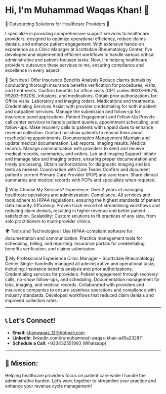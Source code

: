 # Hi, I'm Muhammad Waqas Khan! 👋  

🌟 Outsourcing Solutions for Healthcare Providers 🌟

I specialize in providing comprehensive support services to healthcare providers, designed to optimize operational efficiency, reduce claims denials, and enhance patient engagement. With extensive hands-on experience as a Clinic Manager at Scottsdale Rheumatology Center, I’ve developed and implemented efficient workflows to handle various critical administrative and patient-focused tasks. Now, I’m helping healthcare providers outsource these services to me, ensuring compliance and excellence in every aspect.

🔧 Services I Offer
Insurance Benefits Analysis
Reduce claims denials by conducting thorough insurance benefits verification for procedures, visits, and treatments.
Confirm benefits for office visits (CPT codes 99213–99215, 99203–99205), infusions, and medications.
Obtain prior authorizations for:
Office visits.
Laboratory and imaging orders.
Medications and treatments.
Credentialing Services
Assist with provider credentialing for both inpatient and outpatient services.
Manage the submission and follow-up for insurance panel applications.
Patient Engagement and Follow-Up
Provide call center services to handle patient queries, appointment scheduling, and follow-ups.
Make recovery calls to patients with unpaid dues to enhance revenue collection.
Contact no-show patients to remind them about rescheduling appointments.
Documentation Management
Maintain and update medical documentation:
Lab reports.
Imaging results.
Medical records.
Manage communication with providers to send and receive medical records, summaries, and orders.
Lab and Imaging Support
Initiate and manage labs and imaging orders, ensuring proper documentation and timely processing.
Obtain authorizations for diagnostic imaging and lab tests as needed.
Coordination with Care Teams
Confirm and document patient’s current Primary Care Provider (PCP) and care team.
Share clinical summaries and medical records with PCPs and specialists when required.


🚀 Why Choose My Services?
Experience: Over 2 years of managing healthcare operations and administration.
Compliance: All services and tools adhere to HIPAA regulations, ensuring the highest standards of patient data security.
Efficiency: Proven track record of streamlining workflows and reducing claim denials, resulting in higher revenue and better patient satisfaction.
Scalability: Custom solutions to fit practices of any size, from solo practitioners to multi-provider clinics.


🌍 Tools and Technologies I Use
HIPAA-compliant software for documentation and communication.
Practice management tools for scheduling, billing, and reporting.
Insurance portals for credentialing, benefits verification, and claims submission.


💼 My Professional Experience
Clinic Manager – Scottsdale Rheumatology Center
Single-handedly managed all administrative and operational tasks, including:
Insurance benefits analysis and prior authorizations.
Credentialing services for providers.
Patient engagement through recovery calls, no-show follow-ups, and scheduling.
Documentation management for labs, imaging, and medical records.
Collaborated with providers and insurance companies to ensure seamless operations and compliance with industry standards.
Developed workflows that reduced claim denials and improved collection rates.

---

## 📞 Let's Connect!  
- **Email**: khanwaqas_12@hotmail.com  
- **LinkedIn**: linkedin.com/in/muhammad-waqas-khan-a45a23287 
- **Schedule a Call**: +923432551993 (Whatsapp)  

---

## 🌟 Mission:  
Helping healthcare providers focus on patient care while I handle the administrative burden. Let’s work together to streamline your practice and enhance your revenue cycle management!  
